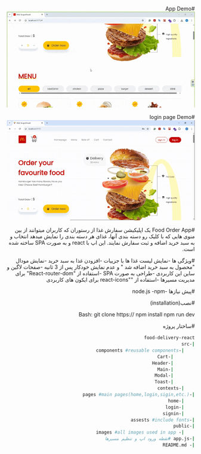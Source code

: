 <div dir='rtl' align='right'>

#App Demo
![دموی اپلیکیشن](./src/assets/demo.gif)

#login page Demo
![دموی صفحه لاگین](./src/assets/loginPageDemo.gif)

#Food Order App
یک اپلیکیشن سفارش غذا از رستوران که کاربران میتوانند از بین منوی هایی که با کلیک رو دسته بندی آنها، غذای هر دسته بندی را نمایش میدهد انتخاب و به سبد خرید اضافه و ثبت سفارش نمایند.
این اپ با react و به صورت SPA ساخته شده است.

#ویژگی ها
-نمایش لیست غذا ها با جزییات
-افزودن غذا به سبد خرید
-نمایش مودال "محصول به سبد خرید اضافه شد " و عدم نمایش خودکار پس از 3 ثانیه
-صفحات لاگین و ساین این کاربردی
-طراحی به صورت SPA
-استفاده از "React-router-dom" برای مدیریت مسیرها
-استفاده از ""react-icons برای ایکون های کاربردی

#پیش نیازها
-node.js
-npm

#نصب(installation)

Bash:
git clone
https://
npm install
npm run dev

#ساختار پروژه

```bash
food-delivery-react
|-src
    |-components #reusable components
        |-Cart
        |-Header
        |-Main
        |-Modal
        |-Toast
    |-contexts
|-pages #main pages(home,login,sigin,etc.)
    |-home
    |-login
    |-signin
|-assests #include fonts
|-public
    |- images #all images used in app
|-app.js #نقطه ورود اپ و تنظیم مسیرها
|- README.md
```
